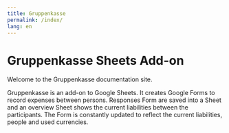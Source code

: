 ```yaml
---
title: Gruppenkasse
permalink: /index/
lang: en
---
```

# Gruppenkasse Sheets Add-on

Welcome to the Gruppenkasse documentation site.

Gruppenkasse is an add-on to Google Sheets.
It creates Google Forms to record expenses between persons.
Responses Form are saved into a Sheet and an overview Sheet shows the current liabilities between the participants.
The Form is constantly updated to reflect the current liabilities, people and used currencies.
